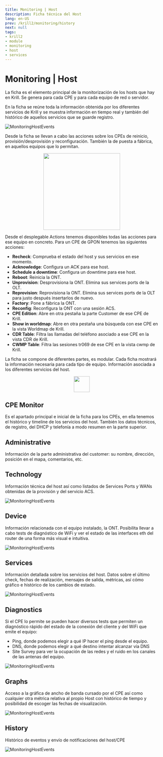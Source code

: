 ```yaml
---
title: Monitoring | Host
description: Ficha técnica del Host
lang: en-US
prev: /krill2/monitoring/history
next: null
tags:
- krill2
- module
- monitoring
- host
- services
---
```

# Monitoring | Host

La ficha es el elemento principal de la monitorización de los hosts que hay en Krill. Se genera para cada CPE y para cada equipo de red o servidor.

En la ficha se reúne toda la información obtenida por los diferentes servicios de Krill y se muestra información en tiempo real y también del histórico de aquellos servicios que se guarde registro.

![MonitoringHostEvents](@images/krill2/monitoring/host/0000.png)

Desde la ficha se llevan a cabo las acciones sobre los CPEs de reinicio, provisión/desprovisión y reconfiguración. También la de puesta a fábrica, en aquellos equipos que lo permitan.

<p align="center"><img src="@images/krill2/monitoring/host/0001.png" max-width=30% width=252;></p>

Desde el desplegable Actions tenemos disponibles todas las acciones para ese equipo en concreto. Para un CPE de GPON tenemos las siguientes acciones:

- **Recheck**: Comprueba el estado del host y sus servicios en ese momento.
- **Acknowledge**: Configura un ACK para ese host.
- **Schedule a downtime**: Configura un downtime para ese host.
- **Reboot**: Reinicia la ONT.
- **Unprovision**: Desprovisiona la ONT. Elimina sus services ports de la OLT.
- **Reprovision**: Reprovisiona la ONT. Elimina sus services ports de la OLT para justo después insertarlos de nuevo.
- **Factory**: Pone a fábrica la ONT.
- **Reconfig**: Reconfigura la ONT con una sesión ACS.
- **CPE Edition**: Abre en otra pestaña la parte Customer de ese CPE de Krill.
- **Show in worldmap**: Abre en otra pestaña una búsqueda con ese CPE en la vista Worldmap de Krill.
- **CDR Table**: Filtra las llamadas del teléfono asociado a ese CPE en la vista CDR de Krill.
- **CWMP Table**: Filtra las sesiones tr069 de ese CPE en la vista cwmp de Krill.

La ficha se compone de diferentes partes, es modular. Cada ficha mostrará la información necesaria para cada tipo de equipo. Información asociada a los diferentes servicios del host.

<p align="center"><img src="@images/krill2/monitoring/host/0002.png" max-width=30% width=52;></p>

## CPE Monitor

Es el apartado principal e inicial de la ficha para los CPEs, en ella tenemos el histórico y timeline de los servicios del host. También los datos técnicos, de registro, del DHCP y telefonía a modo resumen en la parte superior.

## Administrative

Información de la parte administrativa del customer: su nombre, dirección, posición en el mapa, comentarios, etc.

## Technology

Información técnica del host así como listados de Services Ports y WANs obtenidas de la provisión y del servicio ACS.

![MonitoringHostEvents](@images/krill2/monitoring/host/0004.png)

## Device 

Información relacionada con el equipo instalado, la ONT. Posibilita llevar a cabo tests de diagnóstico de WiFi y ver el estado de las interfaces eth del router de una forma más visual e intuitiva.

![MonitoringHostEvents](@images/krill2/monitoring/host/0005.png)

## Services

Información detallada sobre los servicios del host. Datos sobre el último check, fechas de realización, mensajes de salida, métricas, así cómo gráfico e histórico de los cambios de estado.

![MonitoringHostEvents](@images/krill2/monitoring/host/0006.png)

## Diagnostics

Si el CPE lo permite se pueden hacer diversos tests que permiten un diagnóstico rápido del estado de la conexión del cliente y del WiFi que emite el equipo: 

- Ping, donde podemos elegir a qué IP hacer el ping desde el equipo. 
- DNS, donde podemos elegir a qué destino intentar alcanzar vía DNS
- Site Survey para ver la ocupación de las redes y el ruido en los canales de las antenas del equipo.

![MonitoringHostEvents](@images/krill2/monitoring/host/0007.png)

## Graphs

Acceso a la gráfica de ancho de banda cursado por el CPE así como cualquier otra métrica relativa al propio Host con histórico de tiempo y posibilidad de escoger las fechas de visualización.

![MonitoringHostEvents](@images/krill2/monitoring/host/0008.png)

## History

Histórico de eventos y envío de notificaciones del host/CPE

![MonitoringHostEvents](@images/krill2/monitoring/host/0009.png)
